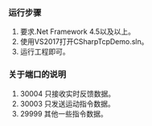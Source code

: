 
### 运行步骤
1. 要求.Net Framework 4.5以及以上。
2. 使用VS2017打开CSharpTcpDemo.sln。
3. 运行工程即可。

### 关于端口的说明
1. 30004 只接收实时反馈数据。
2. 30003 只发送运动指令数据。
3. 29999 其他一些指令数据。